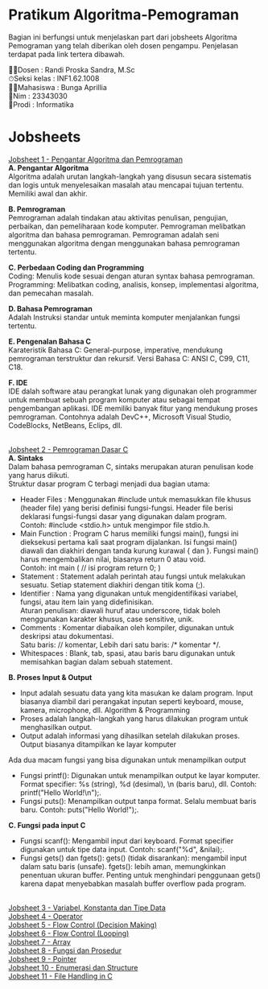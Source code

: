 # Pratikum Algoritma-Pemograman
Bagian ini berfungsi untuk menjelaskan part dari jobsheets Algoritma Pemograman yang telah diberikan oleh dosen pengampu. Penjelasan terdapat pada link tertera dibawah.

🧑‍🏫Dosen       : Randi Proska Sandra, M.Sc<br>
⏱Seksi kelas : INF1.62.1008<br>
🧕🏻Mahasiswa   : Bunga Aprillia<br>
🧮Nim         : 23343030<br>
📌Prodi       : Informatika<br>

# Jobsheets #
[Jobsheet 1 - Pengantar Algoritma dan Pemrograman](https://github.com/bngaa/PRATIKUM-ALGORITMA-PEMROGRAMAN/tree/main/Jobsheet%201%20-%20%20Algoritma%2C%20Pemrograman%20%20IDE)<br>
**A. Pengantar Algoritma**<br>
Algoritma adalah urutan langkah-langkah yang disusun secara sistematis dan logis untuk menyelesaikan masalah atau mencapai tujuan tertentu.
Memiliki awal dan akhir.

**B. Pemrograman**<br>
Pemrograman adalah tindakan atau aktivitas penulisan, pengujian, perbaikan, dan pemeliharaan kode komputer.
Pemrograman melibatkan algoritma dan bahasa pemrograman. Pemrograman adalah seni menggunakan algoritma dengan menggunakan bahasa pemrograman tertentu.

**C. Perbedaan Coding dan Programming**<br>
Coding: Menulis kode sesuai dengan aturan syntax bahasa pemrograman.<br>
Programming: Melibatkan coding, analisis, konsep, implementasi algoritma, dan pemecahan masalah.

**D. Bahasa Pemrograman**<br>
Adalah Instruksi standar untuk meminta komputer menjalankan fungsi tertentu.

**E. Pengenalan Bahasa C**<br>
Karateristik Bahasa C:
General-purpose, imperative, mendukung pemrograman terstruktur dan rekursif. 
Versi Bahasa C:
ANSI C, C99, C11, C18.

**F. IDE**<br>
IDE dalah software atau perangkat lunak yang digunakan oleh programmer untuk membuat sebuah program komputer atau sebagai tempat pengembangan aplikasi. IDE memiliki banyak fitur yang mendukung proses pemrograman. Contohnya adalah DevC++, Microsoft Visual Studio, CodeBlocks, NetBeans, Eclips, dll.<br><br>

[Jobsheet 2 - Pemrograman Dasar C](https://github.com/bngaa/PRATIKUM-ALGORITMA-PEMROGRAMAN/tree/main/Jobsheet%202%20-%20Pemrograman%20Dasar%20C)<br>
**A. Sintaks**<br>
Dalam bahasa pemrograman C, sintaks merupakan aturan penulisan kode yang harus diikuti.<br>
Struktur dasar program C terbagi menjadi dua bagian utama:
- Header Files :
Menggunakan #include untuk memasukkan file khusus (header file) yang berisi definisi fungsi-fungsi.
Header file berisi deklarasi fungsi-fungsi dasar yang digunakan dalam program.<br>
Contoh: #include <stdio.h> untuk mengimpor file stdio.h.
- Main Function :
Program C harus memiliki fungsi main(), fungsi ini dieksekusi pertama kali saat program dijalankan.
Isi fungsi main() diawali dan diakhiri dengan tanda kurung kurawal { dan }.
Fungsi main() harus mengembalikan nilai, biasanya return 0 atau void.<br>
Contoh:
int main (
    // isi program
    return 0;
  )
- Statement :
Statement adalah perintah atau fungsi untuk melakukan sesuatu.
Setiap statement diakhiri dengan titik koma (;).
- Identifier :
Nama yang digunakan untuk mengidentifikasi variabel, fungsi, atau item lain yang didefinisikan.<br>
Aturan penulisan: diawali huruf atau underscore, tidak boleh menggunakan karakter khusus, case sensitive, unik.
- Comments :
Komentar diabaikan oleh kompiler, digunakan untuk deskripsi atau dokumentasi.<br>
Satu baris: // komentar, Lebih dari satu baris: /* komentar */.
- Whitespaces :
Blank, tab, spasi, atau baris baru digunakan untuk memisahkan bagian dalam sebuah statement.<br>

**B. Proses Input & Output**
- Input adalah sesuatu data yang kita masukan ke dalam program. Input 
biasanya diambil dari perangakat inputan seperti keyboard, mouse, 
kamera, microphone, dll.
Algorithm & Programming
- Proses adalah langkah-langkah yang harus dilakukan program untuk 
menghasilkan output.
- Output adalah informasi yang dihasilkan setelah dilakukan proses. Output 
biasanya ditampilkan ke layar komputer

Ada dua macam fungsi yang bisa digunakan untuk menampilkan output
- Fungsi printf():
Digunakan untuk menampilkan output ke layar komputer.
Format specifier: %s (string), %d (desimal), \n (baris baru), dll.
Contoh: printf("Hello World!\n");.
- Fungsi puts():
Menampilkan output tanpa format.
Selalu membuat baris baru.
Contoh: puts("Hello World!");.

**C. Fungsi pada input C**<br>
- Fungsi scanf():
Mengambil input dari keyboard.
Format specifier digunakan untuk tipe data input.
Contoh: scanf("%d", &nilai);.
- Fungsi gets() dan fgets():
gets() (tidak disarankan): mengambil input dalam satu baris (unsafe).
fgets(): lebih aman, memungkinkan penentuan ukuran buffer.
Penting untuk menghindari penggunaan gets() karena dapat menyebabkan masalah buffer overflow pada program.<br><br>

[Jobsheet 3 - Variabel, Konstanta dan Tipe Data](https://github.com/bngaa/PRATIKUM-ALGORITMA-PEMROGRAMAN/tree/main/Jobsheet%203%20-%20Variabel%2C%20Konstanta%20%20Tipe%20Data)<br>
[Jobsheet 4 - Operator](https://github.com/bngaa/PRATIKUM-ALGORITMA-PEMROGRAMAN/tree/main/Jobsheet%204%20-%20Operator)<br>
[Jobsheet 5 - Flow Control (Decision Making)](https://github.com/bngaa/PRATIKUM-ALGORITMA-PEMROGRAMAN/tree/main/Jobsheet%205%20-%20Flow%20Control%20(Decision%20Making))<br>
[Jobsheet 6 - Flow Control (Looping)](https://github.com/bngaa/PRATIKUM-ALGORITMA-PEMROGRAMAN/tree/main/Jobsheet%206%20-%20Flow%20Control%20(Loop))<br>
[Jobsheet 7 - Array](https://github.com/bngaa/PRATIKUM-ALGORITMA-PEMROGRAMAN/tree/main/Jobsheet%207%20-%20Array)<br>
[Jobsheet 8 - Fungsi dan Prosedur](https://github.com/bngaa/PRATIKUM-ALGORITMA-PEMROGRAMAN/tree/main/Jobsheet%208%20-%20Fungsi%20%20Prosedur)<br>
[Jobsheet 9 - Pointer](https://github.com/bngaa/PRATIKUM-ALGORITMA-PEMROGRAMAN/tree/main/Jobsheet%209%20-%20Pointer)<br>
[Jobsheet 10 - Enumerasi dan Structure](https://github.com/bngaa/PRATIKUM-ALGORITMA-PEMROGRAMAN/tree/main/Jobsheet%2010%20-%20Enumerasi%20%20Structure)<br>
[Jobsheet 11 - File Handling in C](https://github.com/bngaa/PRATIKUM-ALGORITMA-PEMROGRAMAN/tree/main/Jobsheet%2011%20-%20FIle%20Handling%20in%20C)<br>


